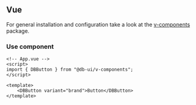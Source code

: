 ## Vue

For general installation and configuration take a look at
the [v-components](https://www.npmjs.com/package/@db-ui/v-components) package.

### Use component

```vue App.vue
<!-- App.vue -->
<script>
import { DBButton } from "@db-ui/v-components";
</script>

<template>
	<DBButton variant="brand">Button</DBButton>
</template>
```
